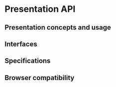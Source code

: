 # Presentation API

## Presentation concepts and usage

## Interfaces

## Specifications

## Browser compatibility
